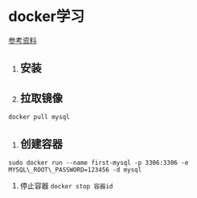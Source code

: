 # docker学习
[参考资料](http://imcjy.com/)<br/>
1.  ## 安装
1. ## 拉取镜像
``
docker pull mysql
``
1. ## 创建容器
``
sudo docker run --name first-mysql -p 3306:3306 -e MYSQL\_ROOT\_PASSWORD=123456 -d mysql
``
1. 停止容器
``
docker stop 容器id
``

